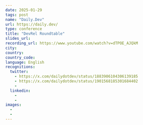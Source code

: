 ```yaml
---
date: 2025-01-29
tags: post
name: "Daily.Dev"
url: https://daily.dev/
type: conference
title: "DevRel Roundtable"
slides_url:
recording_url: https://www.youtube.com/watch?v=dTPOE_AJQkM
city: 
country: 
country_code: 
language: English
recognitions:
  twitter:
    - https://x.com/dailydotdev/status/1883906104306139185
    - https://x.com/dailydotdev/status/1901568185301684402
    - 
  linkedin:
    - 
    - 
images:
  - 
  - 
---
```


